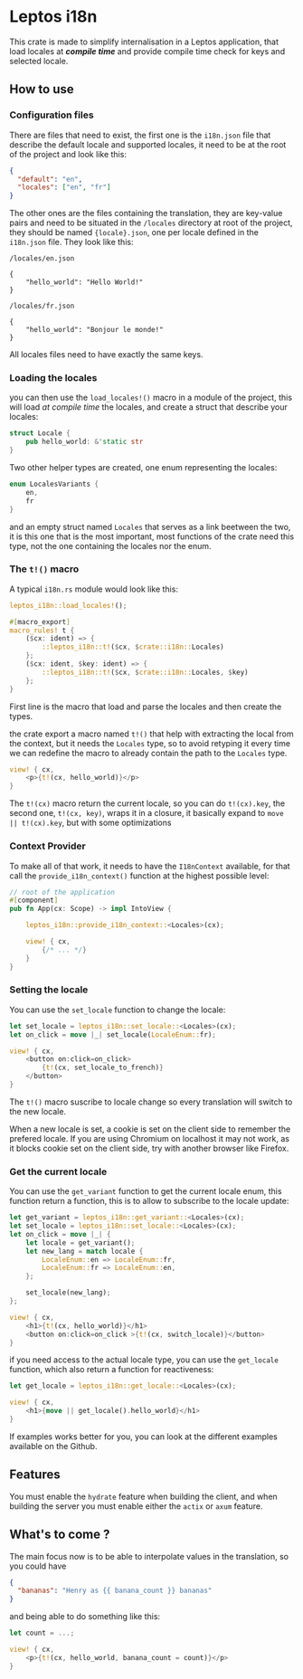 # Leptos i18n

This crate is made to simplify internalisation in a Leptos application, that load locales at **_compile time_** and provide compile time check for keys and selected locale.

## How to use

### Configuration files

There are files that need to exist, the first one is the `i18n.json` file that describe the default locale and supported locales, it need to be at the root of the project and look like this:

```json
{
  "default": "en",
  "locales": ["en", "fr"]
}
```

The other ones are the files containing the translation, they are key-value pairs and need to be situated in the `/locales` directory at root of the project, they should be named `{locale}.json`, one per locale defined in the `i18n.json` file.
They look like this:

```
/locales/en.json

{
    "hello_world": "Hello World!"
}

/locales/fr.json

{
    "hello_world": "Bonjour le monde!"
}

```

All locales files need to have exactly the same keys.

### Loading the locales

you can then use the `load_locales!()` macro in a module of the project, this will load _at compile time_ the locales, and create a struct that describe your locales:

```rust
struct Locale {
    pub hello_world: &'static str
}
```

Two other helper types are created, one enum representing the locales:

```rust
enum LocalesVariants {
    en,
    fr
}
```

and an empty struct named `Locales` that serves as a link beetween the two, it is this one that is the most important, most functions of the crate need this type, not the one containing the locales nor the enum.

### The `t!()` macro

A typical `i18n.rs` module would look like this:

```rust
leptos_i18n::load_locales!();

#[macro_export]
macro_rules! t {
    ($cx: ident) => {
        ::leptos_i18n::t!($cx, $crate::i18n::Locales)
    };
    ($cx: ident, $key: ident) => {
        ::leptos_i18n::t!($cx, $crate::i18n::Locales, $key)
    };
}
```

First line is the macro that load and parse the locales and then create the types.

the crate export a macro named `t!()` that help with extracting the local from the context, but it needs the `Locales` type,
so to avoid retyping it every time we can redefine the macro to already contain the path to the `Locales` type.

```rust
view! { cx,
    <p>{t!(cx, hello_world)}</p>
}
```

The `t!(cx)` macro return the current locale, so you can do `t!(cx).key`, the second one, `t!(cx, key)`, wraps it in a closure, it basically expand to `move || t!(cx).key`, but with some optimizations

### Context Provider

To make all of that work, it needs to have the `I18nContext` available, for that call the `provide_i18n_context()` function at the highest possible level:

```rust
// root of the application
#[component]
pub fn App(cx: Scope) -> impl IntoView {

    leptos_i18n::provide_i18n_context::<Locales>(cx);

    view! { cx,
        {/* ... */}
    }
}
```

### Setting the locale

You can use the `set_locale` function to change the locale:

```rust
let set_locale = leptos_i18n::set_locale::<Locales>(cx);
let on_click = move |_| set_locale(LocaleEnum::fr);

view! { cx,
    <button on:click=on_click>
        {t!(cx, set_locale_to_french)}
    </button>
}

```

The `t!()` macro suscribe to locale change so every translation will switch to the new locale.

When a new locale is set, a cookie is set on the client side to remember the prefered locale. If you are using Chromium on localhost it may not work, as it blocks cookie set on the client side, try with another browser like Firefox.

### Get the current locale

You can use the `get_variant` function to get the current locale enum, this function return a function, this is to allow to subscribe to the locale update:

```rust
let get_variant = leptos_i18n::get_variant::<Locales>(cx);
let set_locale = leptos_i18n::set_locale::<Locales>(cx);
let on_click = move |_| {
    let locale = get_variant();
    let new_lang = match locale {
        LocaleEnum::en => LocaleEnum::fr,
        LocaleEnum::fr => LocaleEnum::en,
    };

    set_locale(new_lang);
};

view! { cx,
    <h1>{t!(cx, hello_world)}</h1>
    <button on:click=on_click >{t!(cx, switch_locale)}</button>
}
```

if you need access to the actual locale type, you can use the `get_locale` function, which also return a function for reactiveness:

```rust
let get_locale = leptos_i18n::get_locale::<Locales>(cx);

view! { cx,
    <h1>{move || get_locale().hello_world}</h1>
}

```

If examples works better for you, you can look at the different examples available on the Github.

## Features

You must enable the `hydrate` feature when building the client, and when building the server you must enable either the `actix` or `axum` feature.

## What's to come ?

The main focus now is to be able to interpolate values in the translation, so you could have

```json
{
  "bananas": "Henry as {{ banana_count }} bananas"
}
```

and being able to do something like this:

```rust
let count = ...;

view! { cx,
    <p>{t!(cx, hello_world, banana_count = count)}</p>
}
```
